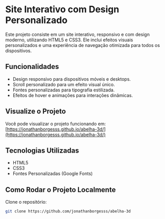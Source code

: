 # Site Interativo com Design Personalizado

Este projeto consiste em um site interativo, responsivo e com design moderno, utilizando HTML5 e CSS3. Ele inclui efeitos visuais personalizados e uma experiência de navegação otimizada para todos os dispositivos.

## Funcionalidades

- Design responsivo para dispositivos móveis e desktops.
- Scroll personalizado para um efeito visual único.
- Fontes personalizadas para tipografia estilizada.
- Efeitos de hover e animações para interações dinâmicas.

## Visualize o Projeto

Você pode visualizar o projeto funcionando em:  
[https://jonathanborgesss.github.io/abelha-3d/](https://jonathanborgesss.github.io/abelha-3d/)

## Tecnologias Utilizadas

- HTML5
- CSS3
- Fontes Personalizadas (Google Fonts)

## Como Rodar o Projeto Localmente

Clone o repositório:
   ```bash
   git clone https://github.com/jonathanborgesss/abelha-3d
